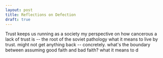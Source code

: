 ```yaml
---
layout: post
title: Reflections on Defection
draft: true
---
```


Trust keeps us running as a society
my perspective on how cancerous a lack of trust is -- the root of the soviet pathology
what it means to live by trust.
might not get anything back -- concretely. 
what's the boundary between assuming good faith and bad faith?
what it means to d
